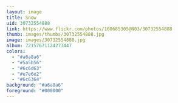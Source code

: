 ```yaml
---
layout: image
title: Snow
uid: 30732554888
link: https://www.flickr.com/photos/160685305@N03/30732554888
thumb: images/thumbs/30732554888.jpg
image: images/30732554888.jpg
album: 72157671124273447
colors: 
  - "#a6a8a6"
  - "#5a5b56"
  - "#6c6d63"
  - "#e7e6e2"
  - "#6c6364"
background: "#a6a8a6"
foreground: "#000000"
---
```


